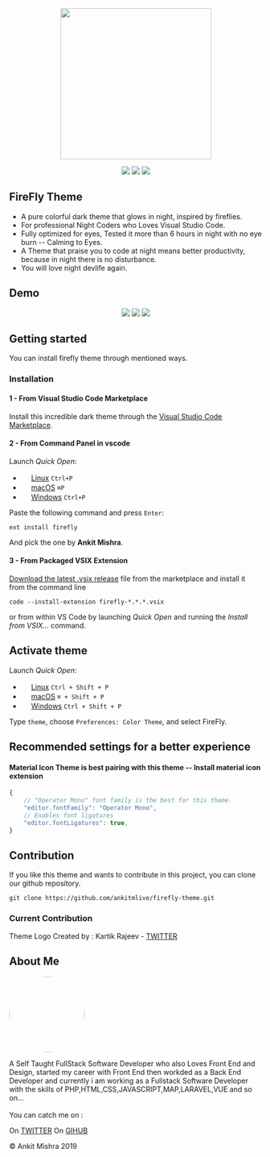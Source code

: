 <div align="center">
<img src="https://raw.githubusercontent.com/ankitmlive/firefly-theme/master/assets/firefly-theme-icon.png" width="300">
</div>
<p align="center">
<a href="https://code.visualstudio.com/updates/v1_25"><img src="https://vsmarketplacebadge.apphb.com/rating-star/Equinusocio.vsc-material-theme.svg?style=for-the-badge&colorA=FBBD30&colorB=F2AA08"/></a> 
<a href="https://marketplace.visualstudio.com/items?itemName=Equinusocio.vsc-material-theme"><img src="https://vsmarketplacebadge.apphb.com/downloads-short/Equinusocio.vsc-material-theme.svg?style=for-the-badge&colorA=5DDB61&colorB=4BC74F&label=DOWNLOADS"/></a>
 <a href="https://a.paddle.com/v2/click/16413/37697?link=1227"><img src="https://img.shields.io/badge/Supported%20by-VSCode%20Power%20User%20Course%20%E2%86%92-gray.svg?colorA=655BE1&colorB=4F44D6&style=for-the-badge"/></a>
</p>

## FireFly Theme

 * A pure colorful dark theme that glows in night, inspired by fireflies. 
 * For professional Night Coders who Loves Visual Studio Code.
 * Fully optimized for eyes, Tested it more than 6 hours in night with no eye burn -- Calming to Eyes.
 * A Theme that praise you to code at night means better productivity, because in night there is no disturbance.
 * You will love night devlife again.

## Demo

<div align="center">
  <img src="https://raw.githubusercontent.com/ankitmlive/firefly-theme/master/assets/first-demo.png" >
  <img src="https://raw.githubusercontent.com/ankitmlive/firefly-theme/master/assets/second-demo.png">
  <img src="https://raw.githubusercontent.com/ankitmlive/firefly-theme/master/assets/third-demo.png">
</div>

## Getting started
You can install firefly theme through mentioned ways.

### Installation

#### 1 - From Visual Studio Code Marketplace

Install this incredible dark theme through the [Visual Studio Code Marketplace](https://marketplace.visualstudio.com/items?itemName=ankitcode.firefly).

#### 2 - From Command Panel in  vscode

Launch *Quick Open*:
  - <img src="https://www.kernel.org/theme/images/logos/favicon.png" width=16 height=16/> <a href="https://code.visualstudio.com/shortcuts/keyboard-shortcuts-linux.pdf">Linux</a> `Ctrl+P`
  - <img src="https://developer.apple.com/favicon.ico" width=16 height=16/> <a href="https://code.visualstudio.com/shortcuts/keyboard-shortcuts-macos.pdf">macOS</a> `⌘P`
  - <img src="https://www.microsoft.com/favicon.ico" width=16 height=16/> <a href="https://code.visualstudio.com/shortcuts/keyboard-shortcuts-windows.pdf">Windows</a> `Ctrl+P`

Paste the following command and press `Enter`:

```shell
ext install firefly
```

And pick the one by **Ankit Mishra**.

#### 3 - From Packaged VSIX Extension

[Download the latest .vsix release](https://marketplace.visualstudio.com/_apis/public/gallery/publishers/ankitcode/vsextensions/firefly/latest/vspackage) file from the marketplace and install it from the command line


```shell
code --install-extension firefly-*.*.*.vsix
```
or from within VS Code by launching *Quick Open* and running the *Install from VSIX...* command.

## Activate theme

Launch *Quick Open*:

  - <img src="https://www.kernel.org/theme/images/logos/favicon.png" width=16 height=16/> <a href="https://code.visualstudio.com/shortcuts/keyboard-shortcuts-linux.pdf">Linux</a> `Ctrl + Shift + P`
  - <img src="https://developer.apple.com/favicon.ico" width=16 height=16/> <a href="https://code.visualstudio.com/shortcuts/keyboard-shortcuts-macos.pdf">macOS</a> `⌘ + Shift + P`
  - <img src="https://www.microsoft.com/favicon.ico" width=16 height=16/> <a href="https://code.visualstudio.com/shortcuts/keyboard-shortcuts-windows.pdf">Windows</a> `Ctrl + Shift + P`

Type `theme`, choose `Preferences: Color Theme`, and select FireFly.


## Recommended settings for a better experience

#### Material Icon Theme is best pairing with this theme -- Install material icon extension

```js
{
    // "Operator Mono" font family is the best for this theme.
    "editor.fontFamily": "Operator Mono",
    // Enables font ligatures
    "editor.fontLigatures": true,
}
```
## Contribution

If you like this theme and wants to contribute in this project, you can clone our github repository.

```shell
git clone https://github.com/ankitmlive/firefly-theme.git
```

### Current Contribution

Theme Logo Created by : Kartik Rajeev - [TWITTER](https://twitter.com/ankitmlive)

## About Me

  <img src="https://avatars0.githubusercontent.com/u/25228659?s=460&v=4" style="width:150px;border-radius: 50%;">
  <p style="padding:auto 50px;">A Self Taught FullStack Software Developer who also Loves Front End and Design, started my career with Front End then workded as a Back End Developer and currently i am working as a Fullstack Software Developer with the skills of PHP,HTML,CSS,JAVASCRIPT,MAP,LARAVEL,VUE and so on...
  <br><br>You can catch me on :</p>

  On [TWITTER](https://twitter.com/ankitmlive)
  On [GIHUB](https://github.com/ankitmlive)

  &copy; Ankit Mishra 2019






